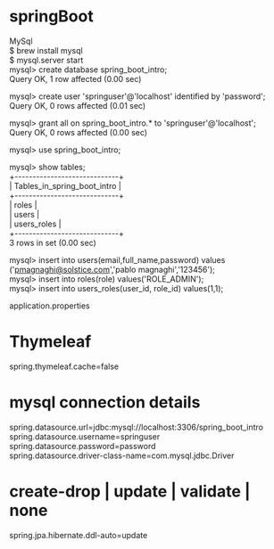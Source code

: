 # springBoot  
MySql  
$ brew install mysql  
$ mysql.server start  
mysql> create database spring_boot_intro;  
Query OK, 1 row affected (0.00 sec)  

mysql> create user 'springuser'@'localhost' identified by 'password';  
Query OK, 0 rows affected (0.01 sec)  

mysql> grant all on spring_boot_intro.* to 'springuser'@'localhost';  
Query OK, 0 rows affected (0.00 sec)  

mysql> use spring_boot_intro;  

mysql> show tables;  
+-----------------------------+  
| Tables_in_spring_boot_intro |  
+-----------------------------+  
| roles                       |  
| users                       |  
| users_roles                 |  
+-----------------------------+  
3 rows in set (0.00 sec)  
  
mysql> insert into users(email,full_name,password) values ('pmagnaghi@solstice.com','pablo magnaghi','123456');  
mysql> insert into roles(role) values('ROLE_ADMIN');  
mysql> insert into users_roles(user_id, role_id) values(1,1);  

application.properties  
# Thymeleaf  
spring.thymeleaf.cache=false  

# mysql connection details  
spring.datasource.url=jdbc:mysql://localhost:3306/spring_boot_intro  
spring.datasource.username=springuser  
spring.datasource.password=password  
spring.datasource.driver-class-name=com.mysql.jdbc.Driver  

# create-drop | update | validate | none  
spring.jpa.hibernate.ddl-auto=update  
